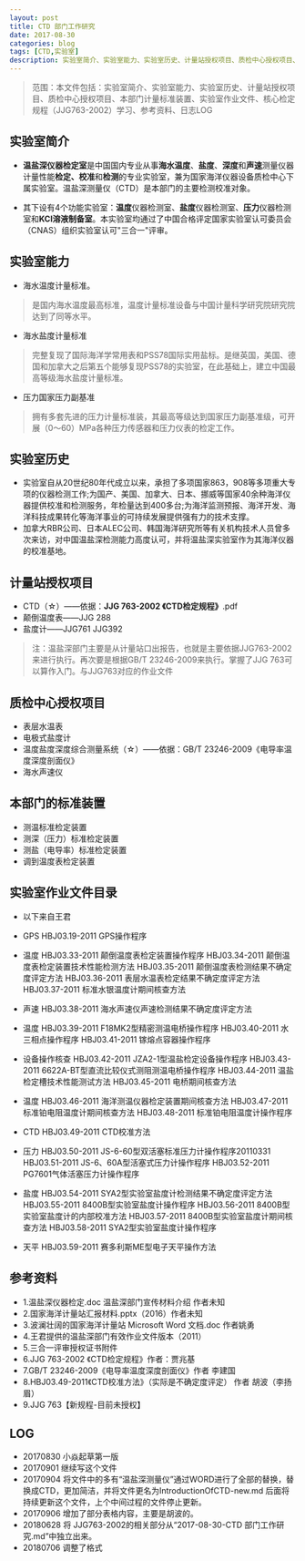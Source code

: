 ```yaml
---
layout: post
title: CTD 部门工作研究
date: 2017-08-30
categories: blog
tags: [CTD,实验室]
description: 实验室简介、实验室能力、实验室历史、计量站授权项目、质检中心授权项目、本部门计量标准装置、实验室作业文件、核心检定规程（JJG763-2002）学习、参考资料。
---
```


> 范围：本文件包括：实验室简介、实验室能力、实验室历史、计量站授权项目、质检中心授权项目、本部门计量标准装置、实验室作业文件、核心检定规程（JJG763-2002）学习、参考资料、日志LOG

## 实验室简介

- **温盐深仪器检定室**是中国国内专业从事**海水温度**、**盐度**、**深度**和**声速**测量仪器计量性能**检定、校准**和**检测**的专业实验室，兼为国家海洋仪器设备质检中心下属实验室。温盐深测量仪（CTD）是本部门的主要检测校准对象。

- 其下设有4个功能实验室：**温度**仪器检测室、**盐度**仪器检测室、**压力**仪器检测室和**KCl溶液制备室**。本实验室均通过了中国合格评定国家实验室认可委员会（CNAS）组织实验室认可"三合一"评审。

## 实验室能力

- 海水温度计量标准。
> 是国内海水温度最高标准，温度计量标准设备与中国计量科学研究院研究院达到了同等水平。

- 海水盐度计量标准
> 完整复现了国际海洋学常用表和PSS78国际实用盐标。是继英国，美国、德国和加拿大之后第五个能够复现PSS78的实验室，在此基础上，建立中国最高等级海水盐度计量标准。

- 压力国家压力副基准
> 拥有多套先进的压力计量标准装，其最高等级达到国家压力副基准级，可开展（0～60）MPa各种压力传感器和压力仪表的检定工作。

## 实验室历史

- 实验室自从20世纪80年代成立以来，承担了多项国家863，908等多项重大专项的仪器检测工作;为国产、美国、加拿大、日本、挪威等国家40余种海洋仪器提供校准和检测服务，年检量达到400多台;为海洋监测预报、海洋开发、海洋科技成果转化等海洋事业的可持续发展提供强有力的技术支撑。
- 加拿大RBR公司、日本ALEC公司、韩国海洋研究所等有关机构技术人员曾多次来访，对中国温盐深检测能力高度认可，并将温盐深实验室作为其海洋仪器的校准基地。

## 计量站授权项目

- CTD（☆）——依据：**JJG 763-2002 《CTD检定规程》**.pdf
- 颠倒温度表——JJG 288
- 盐度计——JJG761 JJG392

> 注：温盐深部门主要是从计量站口出报告，也就是主要依据JJG763-2002来进行执行。再次要是根据GB/T 23246-2009来执行。掌握了JJG 763可以算作入门。与JJG763对应的作业文件

## 质检中心授权项目

- 表层水温表
- 电极式盐度计
- 温度盐度深度综合测量系统（☆）——依据：GB/T 23246-2009《电导率温度深度剖面仪》
- 海水声速仪

## 本部门的标准装置

- 测温标准检定装置
- 测深（压力）标准检定装置
- 测盐（电导率）标准检定装置
- 调到温度表检定装置

## 实验室作业文件目录

- 以下来自王君
>

- GPS
HBJ03.19-2011 GPS操作程序

- 温度
HBJ03.33-2011 颠倒温度表检定装置操作程序
HBJ03.34-2011 颠倒温度表检定装置技术性能检测方法
HBJ03.35-2011 颠倒温度表检测结果不确定度评定方法
HBJ03.36-2011 表层水温表检定结果不确定度评定方法
HBJ03.37-2011 标准水银温度计期间核查方法

- 声速
HBJ03.38-2011 海水声速仪声速检测结果不确定度评定方法

- 温度
HBJ03.39-2011 F18MK2型精密测温电桥操作程序
HBJ03.40-2011 水三相点操作程序
HBJ03.41-2011 镓熔点容器操作程序

- 设备操作核查
HBJ03.42-2011 JZA2-1型温盐检定设备操作程序
HBJ03.43-2011 6622A-BT型直流比较仪式测阻测温电桥操作程序
HBJ03.44-2011 温盐检定槽技术性能测试方法
HBJ03.45-2011 电桥期间核查方法

- 温度
HBJ03.46-2011 海洋测温仪器检定装置期间核查方法
HBJ03.47-2011 标准铂电阻温度计期间核查方法
HBJ03.48-2011 标准铂电阻温度计操作程序

- CTD
HBJ03.49-2011 CTD校准方法

- 压力
HBJ03.50-2011 JS-6-60型双活塞标准压力计操作程序20110331
HBJ03.51-2011 JS-6、60A型活塞式压力计操作程序
HBJ03.52-2011 PG7601气体活塞压力计操作程序

- 盐度
HBJ03.54-2011 SYA2型实验室盐度计检测结果不确定度评定方法
HBJ03.55-2011 8400B型实验室盐度计操作程序
HBJ03.56-2011 8400B型实验室盐度计的内部校准方法
HBJ03.57-2011 8400B型实验室盐度计期间核查方法
HBJ03.58-2011 SYA2型实验室盐度计操作程序

- 天平
HBJ03.59-2011 赛多利斯ME型电子天平操作方法

## 参考资料

- 1.温盐深仪器检定.doc 温盐深部门宣传材料介绍 作者未知
- 2.国家海洋计量站汇报材料.pptx（2016）作者未知
- 3.波澜壮阔的国家海洋计量站 Microsoft Word 文档.doc 作者姚勇
- 4.王君提供的温盐深部门有效作业文件版本（2011）
- 5.三合一评审授权证书附件
- 6.JJG 763-2002 《CTD检定规程》作者：贾兆基
- 7.GB/T 23246-2009《电导率温度深度剖面仪》作者 李建国
- 8.HBJ03.49-2011《CTD校准方法》（实际是不确定度评定） 作者 胡波（李扬眉）
- 9.JJG 763【新规程-目前未授权】

## LOG
- 20170830 小焱起草第一版
- 20170901 继续写这个文件
- 20170904 将文件中的多有“温盐深测量仪”通过WORD进行了全部的替换，替换成CTD，更加简洁，并将文件更名为IntroductionOfCTD-new.md 后面将持续更新这个文件，上个中间过程的文件停止更新。
- 20170906 增加了部分表格内容，主要是胡波的。
- 20180628 将 JJG763-2002的相关部分从“2017-08-30-CTD 部门工作研究.md”中独立出来。
- 20180706 调整了格式
